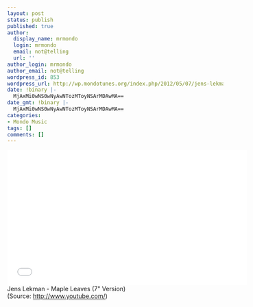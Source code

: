 ```yaml
---
layout: post
status: publish
published: true
author:
  display_name: mrmondo
  login: mrmondo
  email: not@telling
  url: ''
author_login: mrmondo
author_email: not@telling
wordpress_id: 853
wordpress_url: http://wp.mondotunes.org/index.php/2012/05/07/jens-lekman-maple-leaves-7-version/
date: !binary |-
  MjAxMi0wNS0wNyAwNTozMToyNSArMDAwMA==
date_gmt: !binary |-
  MjAxMi0wNS0wNyAwNTozMToyNSArMDAwMA==
categories:
- Mondo Music
tags: []
comments: []
---
```

<iframe width="560" height="315" src="//www.youtube.com/embed/VN3Mus6dig0" frameborder="0"> </iframe>
Jens Lekman - Maple Leaves (7" Version)
<div class="attribution">(<span>Source:</span> <a href="http://www.youtube.com/">http://www.youtube.com/</a>)</div>
